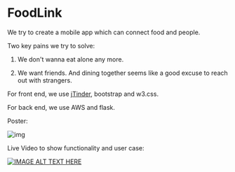 # FoodLink

We try to create a mobile app which can connect food and people.

Two key pains we try to solve:

1. We don't wanna eat alone any more.

2. We want friends. And dining together seems like a good excuse to reach out with strangers.

For front end, we use [jTinder](https://github.com/do-web/jTinder), bootstrap and w3.css.

For back end, we use AWS and flask.

Poster:

![img](http://i.imgur.com/zkzt7SI.png)

Live Video to show functionality and user case:

[![IMAGE ALT TEXT HERE](http://i.imgur.com/EgXkOXo.jpg)](https://www.youtube.com/watch?v=0MdodCUinL0)
